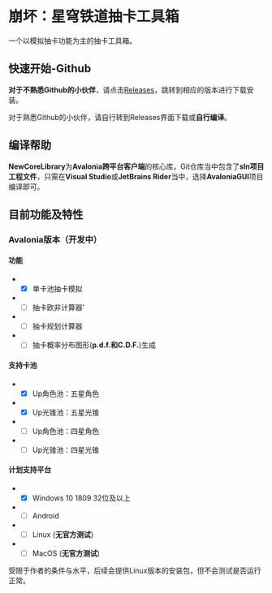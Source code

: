 # 崩坏：星穹铁道抽卡工具箱
一个以模拟抽卡功能为主的抽卡工具箱。

## 快速开始-Github
**对于不熟悉Github的小伙伴**，请点击[Releases](https://github.com/York393098870/SR_GachaCalc/releases)，跳转到相应的版本进行下载安装。

对于熟悉Github的小伙伴，请自行转到Releases界面下载或**自行编译**。

## 编译帮助
**NewCoreLibrary**为**Avalonia跨平台客户端**的核心库，Git仓库当中包含了**sln项目工程文件**，只需在**Visual Studio**或**JetBrains Rider**当中，选择**AvaloniaGUI**项目编译即可。

## 目前功能及特性
### Avalonia版本（开发中）
#### 功能
* - [x] 单卡池抽卡模拟
* - [ ] 抽卡欧非计算器'
* - [ ] 抽卡规划计算器
* - [ ] 抽卡概率分布图形(**p.d.f.和C.D.F.**)生成
#### 支持卡池
* - [x] Up角色池：五星角色
* - [x] Up光锥池：五星光锥
* - [ ] Up角色池：四星角色
* - [ ] Up光锥池：四星光锥
#### 计划支持平台
* - [x] Windows 10 1809 32位及以上
* - [ ] Android
* - [ ] Linux (**无官方测试**)
* - [ ] MacOS (**无官方测试**)

受限于作者的条件与水平，后续会提供Linux版本的安装包，但不会测试是否运行正常。
